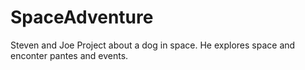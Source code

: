 # SpaceAdventure

Steven and Joe Project about a dog in space. He explores space and enconter pantes and events.
